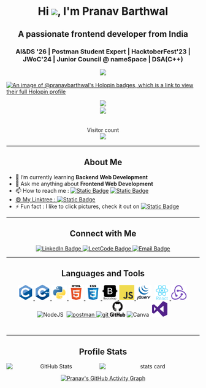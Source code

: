 <h1 align="center">Hi  <img src="https://media.giphy.com/media/hvRJCLFzcasrR4ia7z/giphy.gif" width="30px"/>, I'm Pranav Barthwal</h1>
<h2 align="center">A passionate frontend developer from India </h2>
 <h3 align="center"> AI&DS '26 | Postman Student Expert | HacktoberFest'23 | JWoC'24 | Junior Council @ nameSpace | DSA(C++)</h3>


<div id="header" align="center">
  <img src="https://media.giphy.com/media/UVG0BN8TOMKkPOJS6e/giphy.gif" width="100"/>
</div>




[![An image of @pranavbarthwal's Holopin badges, which is a link to view their full Holopin profile](https://holopin.me/pranavbarthwal)](https://holopin.io/@pranavbarthwal)


<div id="header" align="center">
  <img src="https://media.giphy.com/media/hqU2KkjW5bE2v2Z7Q2/giphy.gif" width="100"/>
</div>

<div align="center">
<img src="http://github-profile-summary-cards.vercel.app/api/cards/profile-details?username=PranavBarthwal&theme=tokyonight"/><br />
</div>
<br>


<p align="center"> 
  Visitor count<br>
  <img src="https://profile-counter.glitch.me/PranavBarthwal/count.svg" />
</p>

---

<div align="center">
  <h2 align="center"> About Me</h2>
<div align="left">

- 🌱 I’m currently learning **Backend Web Development** 
  <br>
- 💬 Ask me anything about **Frontend Web Development**
    <br>
- 📫 How to reach me : <a href="mailto:pbarthwal90@gmail.com">![Static Badge](https://img.shields.io/badge/pbarthwal90%40gmail.com-red?logo=gmail&logoColor=white&link=mailto%3Apbarthwal90%40gmail.com)</a> <a href="https://www.linkedin.com/in/pranav-barthwal-b1a3631ba/"> ![Static Badge](https://img.shields.io/badge/Pranav%20Barthwal-blue?logo=linkedin&logoColor=white&link=www.linkedin.com%2Fin%2Fpranav-barthwal-b1a3631ba%2F)
    <br>
- 😄 My Linktree : <a href="https://linktr.ee/PranavBarthwal">![Static Badge](https://img.shields.io/badge/Pranav%20Barthwal-brightgreen?logo=linktree&logoColor=white&link=https%3A%2F%2Flinktr.ee%2FPranavBarthwal)</a>
    <br>
- ⚡ Fun fact : I like to click pictures, check it out on <a href="https://www.instagram.com/pranavbarthwal_/">![Static Badge](https://img.shields.io/badge/Pranav%20Barthwal-purple?logo=instagram&logoColor=white&link=https%3A%2F%2Fwww.instagram.com%2Fpranavbarthwal%2F)</a>
</div>


---

<h2 align="center">Connect with Me</h2>
<p align="left">

  <div id="badges" align="center">
  <a href="https://www.linkedin.com/in/pranav-barthwal-b1a3631ba/">
    <img src="https://img.shields.io/badge/LinkedIn-blue?style=for-the-badge&logo=linkedin&logoColor=white" alt="LinkedIn Badge"/>
  </a>
  <a href="https://leetcode.com/pbarthwal90/">
    <img src="https://img.shields.io/badge/LeetCode-orange?style=for-the-badge&logo=leetcode&logoColor=white" alt="LeetCode Badge"/>
  </a>
  <a href="mailto:pbarthwal90@gmail.com">
    <img src="https://img.shields.io/badge/email-red?style=for-the-badge&logo=gmail&logoColor=white" alt="Email Badge"/>
  </a>
</div>
</p>

---

<h2 align="center">Languages and Tools</h2>
<p align="left"> 

<a href="https://www.cprogramming.com/" target="_blank" rel="noreferrer"> <img src="https://raw.githubusercontent.com/devicons/devicon/master/icons/c/c-original.svg" alt="c" width="40" height="40"/> </a> 
<a href="https://www.w3schools.com/cpp/" target="_blank" rel="noreferrer"> <img src="https://raw.githubusercontent.com/devicons/devicon/master/icons/cplusplus/cplusplus-original.svg" alt="cplusplus" width="40" height="40"/> </a> 
<a href="https://www.python.org" target="_blank" rel="noreferrer"> <img src="https://raw.githubusercontent.com/devicons/devicon/master/icons/python/python-original.svg" alt="python" width="40" height="40"/> </a>
<a href="https://www.w3.org/html/" target="_blank" rel="noreferrer"> <img src="https://raw.githubusercontent.com/devicons/devicon/master/icons/html5/html5-original-wordmark.svg" alt="html5" width="40" height="40"/> </a> 
<a href="https://www.w3schools.com/css/" target="_blank" rel="noreferrer"> <img src="https://raw.githubusercontent.com/devicons/devicon/master/icons/css3/css3-original-wordmark.svg" alt="css3" width="40" height="40"/> </a> 
<a href="https://getbootstrap.com" target="_blank" rel="noreferrer"> <img src="https://raw.githubusercontent.com/devicons/devicon/master/icons/bootstrap/bootstrap-plain-wordmark.svg" alt="bootstrap" width="40" height="40"/> </a> 
<a href="https://developer.mozilla.org/en-US/docs/Web/JavaScript" target="_blank" rel="noreferrer"> <img src="https://raw.githubusercontent.com/devicons/devicon/master/icons/javascript/javascript-original.svg" alt="javascript" width="40" height="40"/> </a>
<img src="https://github.com/devicons/devicon/blob/master/icons/jquery/jquery-original-wordmark.svg" title="jQuery" alt="jQuery" width="40" height="40"/>&nbsp;
<a href="https://reactjs.org/" target="_blank" rel="noreferrer"> <img src="https://raw.githubusercontent.com/devicons/devicon/master/icons/react/react-original-wordmark.svg" alt="react" width="40" height="40"/> </a>
<img src="https://github.com/devicons/devicon/blob/master/icons/redux/redux-original.svg" title="Redux" alt="Redux " width="40" height="40"/>&nbsp;
<img src="https://github.com/pradeeptosarkar/devicon/blob/master/icons/nodejs/nodejs-original.svg" title="NodeJS" alt="NodeJS" width="40" height="40"/>&nbsp;
<a href="https://postman.com" target="_blank" rel="noreferrer"> <img src="https://www.vectorlogo.zone/logos/getpostman/getpostman-icon.svg" alt="postman" width="40" height="40"/> </a>
<a href="https://git-scm.com/" target="_blank" rel="noreferrer"> <img src="https://www.vectorlogo.zone/logos/git-scm/git-scm-icon.svg" alt="git" width="40" height="40"/> </a>
<img src="https://github.com/devicons/devicon/blob/master/icons/github/github-original-wordmark.svg" title="GitHub" alt="GitHub" width="40" height="40"/>
<img src="https://github.com/pradeeptosarkar/devicon/blob/master/icons/canva/canva-original.svg" title="Canva"  alt="Canva" width="40" height="40"/>&nbsp;
<img src="https://github.com/devicons/devicon/blob/master/icons/visualstudio/visualstudio-plain.svg" title="Visual Studio"  alt="Visual Studio" width="40" height="40"/>&nbsp;
</p>
<br> 

---

<h2 align="center">Profile Stats</h2>


<div style="display: flex;">
    <img src="https://github-readme-stats.vercel.app/api?username=PranavBarthwal&show_icons=true&theme=tokyonight" alt="GitHub Stats" width="350">
    <img alt= "stats card"  width="375" src="https://github-readme-streak-stats.herokuapp.com/?user=PranavBarthwal&theme=tokyonight">
</div>

[![Pranav's GitHub Activity Graph](https://github-readme-activity-graph.vercel.app/graph?username=PranavBarthwal&theme=github-compact)](https://github.com/ashutosh00710/github-readme-activity-graph)



</div>

